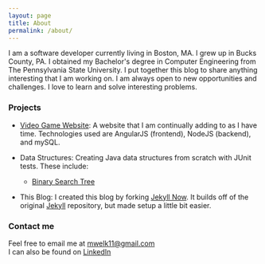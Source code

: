 ```yaml
---
layout: page
title: About
permalink: /about/
---
```


I am a software developer currently living in Boston, MA. I grew up in Bucks County, PA. I obtained my Bachelor's degree in Computer Engineering from The Pennsylvania State University. I put together this blog to share anything interesting that I am working on. I am always open to new opportunities and challenges. I love to learn and solve interesting problems.

### Projects

* [Video Game Website](https://github.com/mwelk11/Video-Game-Website): A website that I am continually adding to as I have time. Technologies used are AngularJS (frontend), NodeJS (backend), and mySQL.

* Data Structures: Creating Java data structures from scratch with JUnit tests. These include:
   * [Binary Search Tree](https://github.com/mwelk11/BST-Data-Structure)  
   
* This Blog: I created this blog by forking [Jekyll Now](https://github.com/barryclark/jekyll-now). It builds off of the original [Jekyll](https://github.com/jekyll/jekyll) repository, but made setup a little bit easier.

### Contact me

Feel free to email me at [mwelk11@gmail.com](mailto:mwelk11@gmail.com)  
I can also be found on [LinkedIn](www.linkedin.com/in/matthew-welk-a2b2756a)
